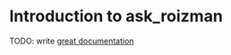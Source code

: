 # Introduction to ask_roizman

TODO: write [great documentation](http://jacobian.org/writing/what-to-write/)
